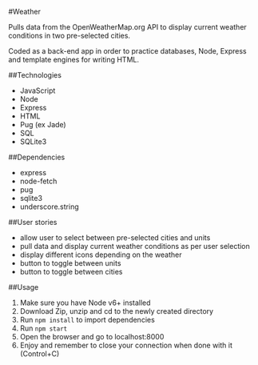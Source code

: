 #Weather

Pulls data from the OpenWeatherMap.org API to display current weather conditions in two pre-selected cities. 

Coded as a back-end app in order to practice databases, Node, Express and template engines for writing HTML.

##Technologies
* JavaScript
* Node
* Express
* HTML
* Pug (ex Jade)
* SQL
* SQLite3

##Dependencies
* express
* node-fetch
* pug
* sqlite3
* underscore.string

##User stories
* allow user to select between pre-selected cities and units
* pull data and display current weather conditions as per user selection
* display different icons depending on the weather
* button to toggle between units
* button to toggle between cities

##Usage
1. Make sure you have Node v6+ installed
2. Download Zip, unzip and cd to the newly created directory
3. Run `npm install` to import dependencies
4. Run `npm start`
5. Open the browser and go to localhost:8000
6. Enjoy and remember to close your connection when done with it (Control+C)